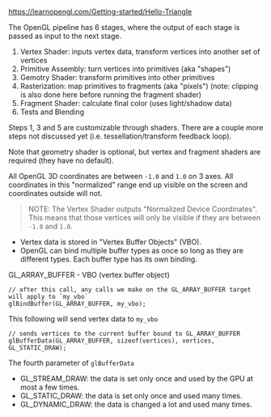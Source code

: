 https://learnopengl.com/Getting-started/Hello-Triangle

The OpenGL pipeline has 6 stages, where the output of each stage is passed as input to the next stage.

1. Vertex Shader: inputs vertex data, transform vertices into another set of vertices
2. Primitive Assembly: turn vertices into primitives (aka "shapes")
3. Gemotry Shader: transform primitives into other primitives
4. Rasterization: map primitives to fragments (aka "pixels") (note: clipping is also done here before running the fragment shader)
5. Fragment Shader: calculate final color (uses light/shadow data)
6. Tests and Blending

Steps 1, 3 and 5 are customizable through shaders.  There are a couple more steps not discussed yet (i.e. tessellation/transform feedback loop).

Note that geometry shader is optional, but vertex and fragment shaders are required (they have no default).

All OpenGL 3D coordinates are between `-1.0` and `1.0` on 3 axes.  All coordinates in this "normalized" range end up visible on the screen and coordinates outside will not.

> NOTE: The Vertex Shader outputs "Normalized Device Coordinates".  This means that those vertices will only be visible if they are between `-1.0` and `1.0`.

* Vertex data is stored in "Vertex Buffer Objects" (VBO).
* OpenGL can bind multiple buffer types as once so long as they are different types. Each buffer type has its own binding.

GL_ARRAY_BUFFER - VBO (vertex buffer object)

```
// after this call, any calls we make on the GL_ARRAY_BUFFER target will apply to `my_vbo`
glBindBuffer(GL_ARRAY_BUFFER, my_vbo);
```

This following will send vertex data to `my_vbo`
```
// sends vertices to the current buffer bound to GL_ARRAY_BUFFER
glBufferData(GL_ARRAY_BUFFER, sizeof(vertices), vertices, GL_STATIC_DRAW);
```

The fourth parameter of `glBufferData`

* GL_STREAM_DRAW: the data is set only once and used by the GPU at most a few times.
* GL_STATIC_DRAW: the data is set only once and used many times.
* GL_DYNAMIC_DRAW: the data is changed a lot and used many times.
